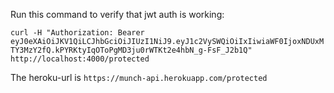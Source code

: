 Run this command to verify that jwt auth is working:

`curl -H "Authorization: Bearer eyJ0eXAiOiJKV1QiLCJhbGciOiJIUzI1NiJ9.eyJ1c2VySWQiOiIxIiwiaWF0IjoxNDUxMTY3MzY2fQ.kPYRKtyIqOToPgMD3ju0rWTKt2e4hbN_g-FsF_J2b1Q" http://localhost:4000/protected`

The heroku-url is `https://munch-api.herokuapp.com/protected`